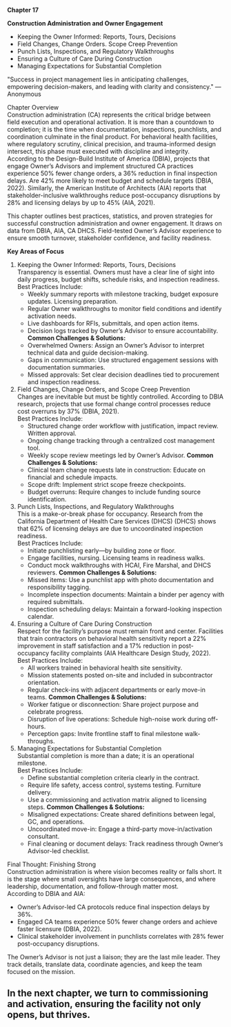 **Chapter 17**

**Construction Administration and Owner Engagement**

* Keeping the Owner Informed: Reports, Tours, Decisions  
* Field Changes, Change Orders. Scope Creep Prevention  
* Punch Lists, Inspections, and Regulatory Walkthroughs  
* Ensuring a Culture of Care During Construction  
* Managing Expectations for Substantial Completion

"Success in project management lies in anticipating challenges, empowering decision-makers, and leading with clarity and consistency." — Anonymous

Chapter Overview  
Construction administration (CA) represents the critical bridge between field execution and operational activation. It is more than a countdown to completion; it is the time when documentation, inspections, punchlists, and coordination culminate in the final product. For behavioral health facilities, where regulatory scrutiny, clinical precision, and trauma-informed design intersect, this phase must executed with discipline and integrity.  
According to the Design-Build Institute of America (DBIA), projects that engage Owner’s Advisors and implement structured CA practices experience 50% fewer change orders, a 36% reduction in final inspection delays. Are 42% more likely to meet budget and schedule targets (DBIA, 2022). Similarly, the American Institute of Architects (AIA) reports that stakeholder-inclusive walkthroughs reduce post-occupancy disruptions by 28% and licensing delays by up to 45% (AIA, 2021).

This chapter outlines best practices, statistics, and proven strategies for successful construction administration and owner engagement. It draws on data from DBIA, AIA, CA DHCS. Field-tested Owner’s Advisor experience to ensure smooth turnover, stakeholder confidence, and facility readiness.

**Key Areas of Focus**

1. Keeping the Owner Informed: Reports, Tours, Decisions  
   Transparency is essential. Owners must have a clear line of sight into daily progress, budget shifts, schedule risks, and inspection readiness.  
   Best Practices Include:  
   * Weekly summary reports with milestone tracking, budget exposure updates. Licensing preparation.  
   * Regular Owner walkthroughs to monitor field conditions and identify activation needs.  
   * Live dashboards for RFIs, submittals, and open action items.  
   * Decision logs tracked by Owner’s Advisor to ensure accountability. **Common Challenges & Solutions:**  
   * Overwhelmed Owners: Assign an Owner’s Advisor to interpret technical data and guide decision-making.  
   * Gaps in communication: Use structured engagement sessions with documentation summaries.  
   * Missed approvals: Set clear decision deadlines tied to procurement and inspection readiness.  
2. Field Changes, Change Orders, and Scope Creep Prevention  
   Changes are inevitable but must be tightly controlled. According to DBIA research, projects that use formal change control processes reduce cost overruns by 37% (DBIA, 2021).  
   Best Practices Include:  
   * Structured change order workflow with justification, impact review. Written approval.  
   * Ongoing change tracking through a centralized cost management tool.  
   * Weekly scope review meetings led by Owner’s Advisor. **Common Challenges & Solutions:**  
   * Clinical team change requests late in construction: Educate on financial and schedule impacts.  
   * Scope drift: Implement strict scope freeze checkpoints.  
   * Budget overruns: Require changes to include funding source identification.  
3. Punch Lists, Inspections, and Regulatory Walkthroughs  
   This is a make-or-break phase for occupancy. Research from the California Department of Health Care Services (DHCS) (DHCS) shows that 62% of licensing delays are due to uncoordinated inspection readiness.  
   Best Practices Include:  
   * Initiate punchlisting early—by building zone or floor.  
   * Engage facilities, nursing. Licensing teams in readiness walks.  
   * Conduct mock walkthroughs with HCAI, Fire Marshal, and DHCS reviewers. **Common Challenges & Solutions:**  
   * Missed items: Use a punchlist app with photo documentation and responsibility tagging.  
   * Incomplete inspection documents: Maintain a binder per agency with required submittals.  
   * Inspection scheduling delays: Maintain a forward-looking inspection calendar.  
4. Ensuring a Culture of Care During Construction  
   Respect for the facility’s purpose must remain front and center. Facilities that train contractors on behavioral health sensitivity report a 22% improvement in staff satisfaction and a 17% reduction in post-occupancy facility complaints (AIA Healthcare Design Study, 2022).  
   Best Practices Include:  
   * All workers trained in behavioral health site sensitivity.  
   * Mission statements posted on-site and included in subcontractor orientation.  
   * Regular check-ins with adjacent departments or early move-in teams. **Common Challenges & Solutions:**  
   * Worker fatigue or disconnection: Share project purpose and celebrate progress.  
   * Disruption of live operations: Schedule high-noise work during off-hours.  
   * Perception gaps: Invite frontline staff to final milestone walk-throughs.  
5. Managing Expectations for Substantial Completion  
   Substantial completion is more than a date; it is an operational milestone.  
   Best Practices Include:  
   * Define substantial completion criteria clearly in the contract.  
   * Require life safety, access control, systems testing. Furniture delivery.  
   * Use a commissioning and activation matrix aligned to licensing steps. **Common Challenges & Solutions:**  
   * Misaligned expectations: Create shared definitions between legal, GC, and operations.  
   * Uncoordinated move-in: Engage a third-party move-in/activation consultant.  
   * Final cleaning or document delays: Track readiness through Owner’s Advisor-led checklist.

Final Thought: Finishing Strong  
Construction administration is where vision becomes reality or falls short. It is the stage where small oversights have large consequences, and where leadership, documentation, and follow-through matter most.  
According to DBIA and AIA:

* Owner’s Advisor-led CA protocols reduce final inspection delays by 36%.  
* Engaged CA teams experience 50% fewer change orders and achieve faster licensure (DBIA, 2022).  
* Clinical stakeholder involvement in punchlists correlates with 28% fewer post-occupancy disruptions.

The Owner’s Advisor is not just a liaison; they are the last mile leader. They track details, translate data, coordinate agencies, and keep the team focused on the mission.

## **In the next chapter, we turn to commissioning and activation, ensuring the facility not only opens, but thrives.**